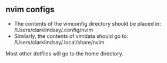 ## nvim configs

- The contents of the vimconfig directory should be placed in: /Users/clarklindsay/.config/nvim
- Similarly, the contents of vimdata should go to: /Users/clarklindsay/.local/share/nvim

Most other dotfiles will go to the home directory.
